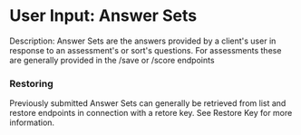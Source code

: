 # User Input: Answer Sets

Description:
Answer Sets are the answers provided by a client's user in response to an assessment's or sort's questions.  For assessments these are generally provided in the /save or /score endpoints

### Restoring
Previously submitted Answer Sets can generally be retrieved from list and restore endpoints in connection with a retore key.  See Restore Key for more information.